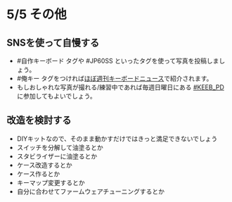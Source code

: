 # 5/5 その他

## SNSを使って自慢する

* #自作キーボード タグや #JP60SS といったタグを使って写真を投稿しましょう。
* #俺キー タグをつければ[ほぼ週刊キーボードニュース](https://www.youtube.com/channel/UCyU1PAGvw_suAyI4wljHmag)で紹介されます。
* もしおしゃれな写真が撮れる/練習中であれば毎週日曜日にある [#KEEB_PD](https://twitter.com/KEEB_PD) に参加してもよいでしょう。

## 改造を検討する

* DIYキットなので、そのまま動かすだけではきっと満足できないでしょう
* スイッチを分解して油塗るとか
* スタビライザーに油塗るとか
* ケース改造するとか
* ケース作るとか
* キーマップ変更するとか
* 自分に合わせてファームウェアチューニングするとか